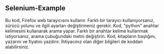 ## Selenium-Example

Bu kod, Firefox web tarayıcısını kullanır. Farklı bir tarayıcı kullanıyorsanız, sürücü yolunu ve ilgili ayarları değiştirmeniz gerekir.
Kod, "python" anahtar kelimesini kullanarak arama yapar. Farklı bir anahtar kelime kullanmak istiyorsanız, arama çubuğundaki metni değiştirin.
Kod, kitapların başlığını, yazarını ve fiyatını yazdırır. İhtiyacınız olan diğer bilgileri de koddan alabilirsiniz.
